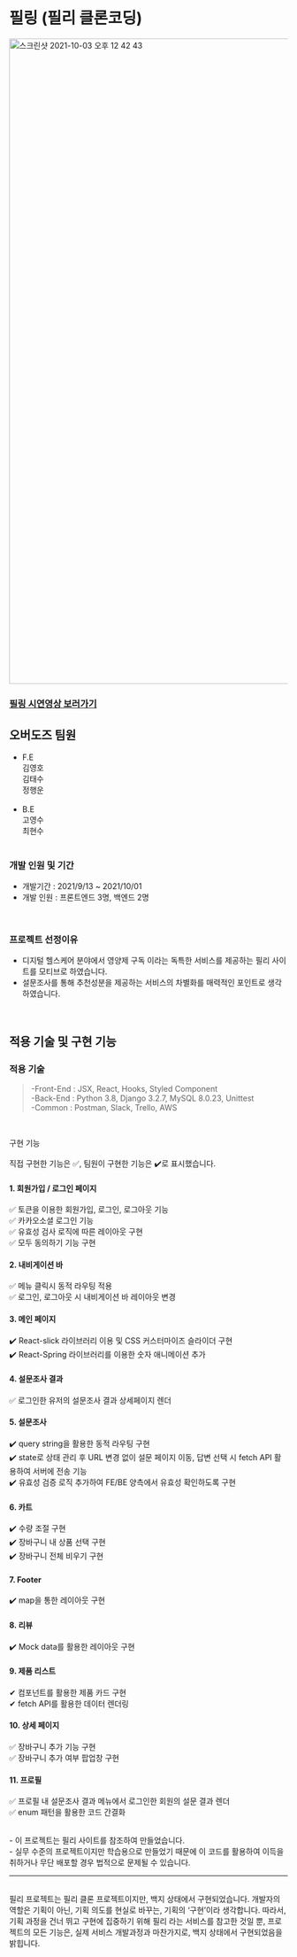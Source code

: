 # 필링 (필리 클론코딩)
<img width="1166" alt="스크린샷 2021-10-03 오후 12 42 43" src="https://user-images.githubusercontent.com/79790476/135738706-67514425-3f53-4427-8a0b-4d13d9531b4c.png">

### <a href="https://www.youtube.com/watch?v=pFEcf0sWcds">필링 시연영상 보러가기</a>
## 오버도즈 팀원

- F.E<br>
  김영호<br>
  김태수<br>
  정행운<br>
  <br>
- B.E<br>
  고영수<br>
  최현수<br>
  <br>

### 개발 인원 및 기간

- 개발기간 : 2021/9/13 ~ 2021/10/01
- 개발 인원 : 프론트엔드 3명, 백엔드 2명

<br>

### 프로젝트 선정이유

- 디지털 헬스케어 분야에서 영양제 구독 이라는 독특한 서비스를 제공하는 필리 사이트를 모티브로 하였습니다. 
- 설문조사를 통해 추천성분을 제공하는 서비스의 차별화를 매력적인 포인트로 생각하였습니다.

<br>

## 적용 기술 및 구현 기능

### 적용 기술

> -Front-End : JSX, React, Hooks, Styled Component<br>
> -Back-End : Python 3.8, Django 3.2.7, MySQL 8.0.23, Unittest<br>
> -Common : Postman, Slack, Trello, AWS

<br>

구현 기능
<br>
<br>
직접 구현한 기능은 ✅, 팀원이 구현한 기능은 ✔️로 표시했습니다.

#### 1. 회원가입 / 로그인 페이지<br>
✅ 토큰을 이용한 회원가입, 로그인, 로그아웃 기능<br>
✅ 카카오소셜 로그인 기능<br>
✅ 유효성 검사 로직에 따른 레이아웃 구현<br>
✅ 모두 동의하기 기능 구현<br>

#### 2. 내비게이션 바<br>
✅ 메뉴 클릭시 동적 라우팅 적용<br>
✅ 로그인, 로그아웃 시 내비게이션 바 레이아웃 변경<br>

#### 3. 메인 페이지<br>
✔️ React-slick 라이브러리 이용 및 CSS 커스터마이즈 슬라이더 구현<br>
✔️ React-Spring 라이브러리를 이용한 숫자 애니메이션 추가<br>

#### 4. 설문조사 결과<br>
✅ 로그인한 유저의 설문조사 결과 상세페이지 렌더<br>

#### 5. 설문조사<br>
✔️ query string을 활용한 동적 라우팅 구현<br>
✔️ state로 상태 관리 후 URL 변경 없이 설문 페이지 이동, 답변 선택 시 fetch API 활용하여 서버에 전송 기능<br>
✔️ 유효성 검증 로직 추가하여 FE/BE 양측에서 유효성 확인하도록 구현<br>


#### 6. 카트<br>
✔️ 수량 조절 구현<br>
✔️ 장바구니 내 상품 선택 구현<br>
✔️ 장바구니 전체 비우기 구현<br>

#### 7. Footer <br>
✔️ map을 통한 레이아웃 구현 <br>

#### 8. 리뷰<br>
✔️ Mock data를 활용한 레이아웃 구현 <br>

#### 9. 제품 리스트<br>
✔ 컴포넌트를 활용한 제품 카드 구현 <br>
✔ fetch API를 활용한 데이터 렌더링 <br>

#### 10. 상세 페이지<br>
✅ 장바구니 추가 기능 구현 <br>
✅ 장바구니 추가 여부 팝업창 구현 <br>

#### 11. 프로필<br>
✅ 프로필 내 설문조사 결과 메뉴에서 로그인한 회원의 설문 결과 렌더 <br>
✅ enum 패턴을 활용한 코드 간결화 <br>

<br>
- 이 프로젝트는 필리 사이트를 참조하여 만들었습니다.
<br>
- 실무 수준의 프로젝트이지만 학습용으로 만들었기 때문에 이 코드를 활용하여 이득을 취하거나 무단 배포할 경우 법적으로 문제될 수 있습니다.

<hr />
<br>
필리 프로젝트는 필리 클론 프로젝트이지만, 백지 상태에서 구현되었습니다. 개발자의 역할은 기획이 아닌, 기획 의도를 현실로 바꾸는, 기획의 ‘구현’이라 생각합니다. 따라서, 기획 과정을 건너 뛰고 구현에 집중하기 위해 필리 라는 서비스를 참고한 것일 뿐, 프로젝트의 모든 기능은, 실제 서비스 개발과정과 마찬가지로, 백지 상태에서 구현되었음을 밝힙니다.
